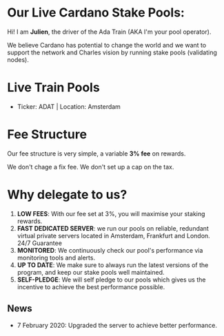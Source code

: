 # Our Live Cardano Stake Pools:

Hi! I am **Julien**, the driver of the Ada Train (AKA I'm your pool operator).

We believe Cardano has potential to change the world and we want to support the network and Charles vision by running stake pools (validating nodes).

# Live Train Pools

 - Ticker: ADAT | Location: Amsterdam

# Fee Structure
Our fee structure is very simple, a variable **3%  fee** on rewards.

We don't chage a fix fee. We don't set up a cap on the tax.

# Why delegate to us?

 1. **LOW FEES**: With our fee set at 3%, you will maximise your staking rewards.
 2. **FAST DEDICATED SERVER**: we run our pools on reliable, redundant virtual private servers located in Amsterdam, Frankfurt and London. 24/7 Guarantee
 3. **MONITORED**: We continuously check our pool's performance via monitoring tools and alerts.
 4. **UP TO DATE**: We make sure to always run the latest versions of the program, and keep our stake pools well maintained.
 5. **SELF-PLEDGE**: We will self pledge to our pools which gives us the incentive to achieve the best performance possible.

## News

- 7 February 2020: Upgraded the server to achieve better performance.
